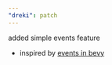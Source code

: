 ```yaml
---
"dreki": patch
---
```


added simple events feature

- inspired by [events in bevy](https://docs.rs/bevy_app/0.5.0/bevy_app/struct.Events.html)
